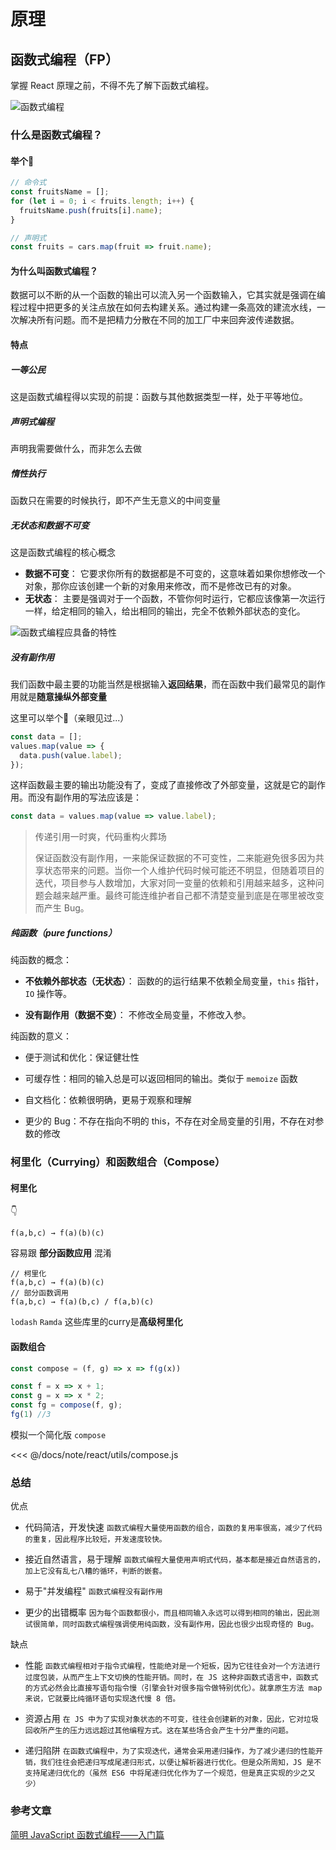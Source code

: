 # 原理

## 函数式编程（FP）

掌握 React 原理之前，不得不先了解下函数式编程。

![函数式编程](https://p9-juejin.byteimg.com/tos-cn-i-k3u1fbpfcp/8e314b125aa6451b978bbf4fdc1dd58b~tplv-k3u1fbpfcp-zoom-1.image)

### 什么是函数式编程？

#### 举个🌰

```js
// 命令式
const fruitsName = [];
for (let i = 0; i < fruits.length; i++) {
  fruitsName.push(fruits[i].name);
}

// 声明式
const fruits = cars.map(fruit => fruit.name);
```

#### 为什么叫函数式编程？

数据可以不断的从一个函数的输出可以流入另一个函数输入，它其实就是强调在编程过程中把更多的关注点放在如何去构建关系。通过构建一条高效的建流水线，一次解决所有问题。而不是把精力分散在不同的加工厂中来回奔波传递数据。

#### 特点

##### 一等公民

这是函数式编程得以实现的前提：函数与其他数据类型一样，处于平等地位。

##### 声明式编程

声明我需要做什么，而非怎么去做

##### 惰性执行

函数只在需要的时候执行，即不产生无意义的中间变量

##### 无状态和数据不可变

这是函数式编程的核心概念

* **数据不可变**： 它要求你所有的数据都是不可变的，这意味着如果你想修改一个对象，那你应该创建一个新的对象用来修改，而不是修改已有的对象。
* **无状态**： 主要是强调对于一个函数，不管你何时运行，它都应该像第一次运行一样，给定相同的输入，给出相同的输出，完全不依赖外部状态的变化。

![函数式编程应具备的特性](https://user-gold-cdn.xitu.io/2019/9/5/16d00f438daa6474?imageView2/0/w/1280/h/960/format/webp/ignore-error/1)

##### 没有副作用

我们函数中最主要的功能当然是根据输入**返回结果**，而在函数中我们最常见的副作用就是**随意操纵外部变量**

这里可以举个🌰（亲眼见过...）

```js
const data = [];
values.map(value => {
  data.push(value.label);
});
```

这样函数最主要的输出功能没有了，变成了直接修改了外部变量，这就是它的副作用。而没有副作用的写法应该是：

```js
const data = values.map(value => value.label);
```

> 传递引用一时爽，代码重构火葬场
> 
> 保证函数没有副作用，一来能保证数据的不可变性，二来能避免很多因为共享状态带来的问题。当你一个人维护代码时候可能还不明显，但随着项目的迭代，项目参与人数增加，大家对同一变量的依赖和引用越来越多，这种问题会越来越严重。最终可能连维护者自己都不清楚变量到底是在哪里被改变而产生 Bug。
  
##### 纯函数（pure functions）

纯函数的概念：

* **不依赖外部状态（无状态）**： 函数的的运行结果不依赖全局变量，`this` 指针，`IO` 操作等。

* **没有副作用（数据不变）**： 不修改全局变量，不修改入参。

纯函数的意义：

* 便于测试和优化：保证健壮性

* 可缓存性：相同的输入总是可以返回相同的输出。类似于 `memoize` 函数

* 自文档化：依赖很明确，更易于观察和理解

* 更少的 Bug：不存在指向不明的 this，不存在对全局变量的引用，不存在对参数的修改

### 柯里化（Currying）和函数组合（Compose）

#### 柯里化 

👇

`
f(a,b,c) → f(a)(b)(c)
`

容易跟 **部分函数应用** 混淆

```
// 柯里化
f(a,b,c) → f(a)(b)(c)
// 部分函数调用
f(a,b,c) → f(a)(b,c) / f(a,b)(c)
```

`lodash` `Ramda` 这些库里的curry是**高级柯里化**

#### 函数组合

```js
const compose = (f, g) => x => f(g(x))

const f = x => x + 1;
const g = x => x * 2;
const fg = compose(f, g);
fg(1) //3
```

模拟一个简化版 `compose`

<<< @/docs/note/react/utils/compose.js

### 总结

优点

* 代码简洁，开发快速
`
函数式编程大量使用函数的组合，函数的复用率很高，减少了代码的重复，因此程序比较短，开发速度较快。
`

* 接近自然语言，易于理解
`
函数式编程大量使用声明式代码，基本都是接近自然语言的，加上它没有乱七八糟的循环，判断的嵌套。
`
* 易于"并发编程"
`
函数式编程没有副作用
`

* 更少的出错概率
`
因为每个函数都很小，而且相同输入永远可以得到相同的输出，因此测试很简单，同时函数式编程强调使用纯函数，没有副作用，因此也很少出现奇怪的 Bug。
`

缺点

* 性能
`
函数式编程相对于指令式编程，性能绝对是一个短板，因为它往往会对一个方法进行过度包装，从而产生上下文切换的性能开销。同时，在 JS 这种非函数式语言中，函数式的方式必然会比直接写语句指令慢（引擎会针对很多指令做特别优化）。就拿原生方法 map 来说，它就要比纯循环语句实现迭代慢 8 倍。
`

* 资源占用
`
在 JS 中为了实现对象状态的不可变，往往会创建新的对象，因此，它对垃圾回收所产生的压力远远超过其他编程方式。这在某些场合会产生十分严重的问题。
`

* 递归陷阱
`
在函数式编程中，为了实现迭代，通常会采用递归操作，为了减少递归的性能开销，我们往往会把递归写成尾递归形式，以便让解析器进行优化。但是众所周知，JS 是不支持尾递归优化的（虽然 ES6 中将尾递归优化作为了一个规范，但是真正实现的少之又少）
`

### 参考文章

[简明 JavaScript 函数式编程——入门篇](https://juejin.im/post/6844903936378273799#heading-0)
